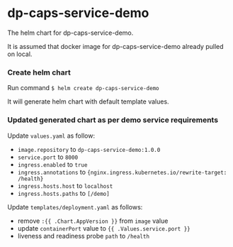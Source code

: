 # dp-caps-service-demo

The helm chart for dp-caps-service-demo.

It is assumed that docker image for dp-caps-service-demo already pulled on local.

### Create helm chart

Run command `$ helm create dp-caps-service-demo`

It will generate helm chart with default template values.

### Updated generated chart as per demo service requirements

Update `values.yaml` as follow:

- `image.repository` to `dp-caps-service-demo:1.0.0`
- `service.port` to `8000`
- `ingress.enabled` to `true`
- `ingress.annotations` to `{nginx.ingress.kubernetes.io/rewrite-target: /health}`
- `ingress.hosts.host` to `localhost`
- `ingress.hosts.paths` to `[/demo]`


Update `templates/deployment.yaml` as follows:

- remove `:{{ .Chart.AppVersion }}` from `image` value
- update `containerPort` value to `{{ .Values.service.port }}`
- liveness and readiness probe `path` to `/health`
